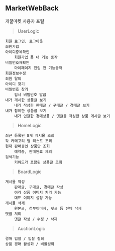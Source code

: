 ## MarketWebBack
개꿀마켓 사용자 포털



> UserLogic

	회원 로그인, 로그아웃
	회원가입
	아이디중복확인
		회원가입 폼 내 기능 동작
	비밀번호재확인
		마이페이지 진입 전 기능동작
	회원정보수정
	회원 탈퇴
	아이디 찾기
	비밀번호 찾기
		임시 비밀번호 발급
	내가 게시한 상품글 보기
		내가 작성한 판매글 / 구매글 / 경매글 보기
	내가 참여한 상품글 보기	
		내가 입찰한 경매상품 / 댓글을 작성한 상품 게시글 보기

> HomeLogic

	최근 등록된 8개 게시물 조회
	각 카테고리 별 리스트 조회
	현재 판매중인 상품만 조회
		예약중, 판매완료 제외
	검색기능
		키워드가 포함된 상품글 조회

> BoardLogic

	게시물 작성 
		판매글, 구매글, 경매글 작성
		여러 상품 이미지 처리 가능
		대표 이미지 설정 가능
	게시물 삭제
		원본글, 첨부이미지, 댓글 등 전체 삭제
	댓글 처리
		댓글 작성 / 수정 / 삭제

> AuctionLogic

	경매 입찰 / 입찰 철회
	상품 경매 활성화 / 비활성화

